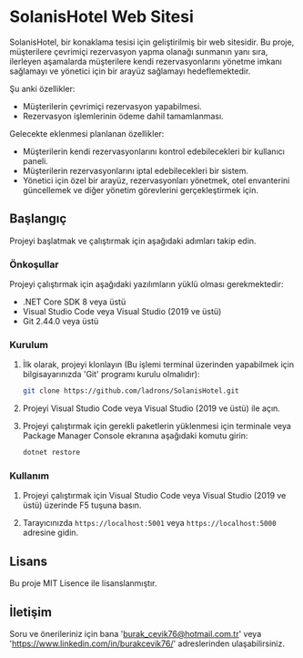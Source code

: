 # SolanisHotel Web Sitesi

SolanisHotel, bir konaklama tesisi için geliştirilmiş bir web sitesidir. Bu proje, müşterilere çevrimiçi rezervasyon yapma olanağı sunmanın yanı sıra, ilerleyen aşamalarda müşterilere kendi rezervasyonlarını yönetme imkanı sağlamayı ve yönetici için bir arayüz sağlamayı hedeflemektedir.

Şu anki özellikler:
- Müşterilerin çevrimiçi rezervasyon yapabilmesi.
- Rezervasyon işlemlerinin ödeme dahil tamamlanması.

Gelecekte eklenmesi planlanan özellikler:
- Müşterilerin kendi rezervasyonlarını kontrol edebilecekleri bir kullanıcı paneli.
- Müşterilerin rezervasyonlarını iptal edebilecekleri bir sistem.
- Yönetici için özel bir arayüz, rezervasyonları yönetmek, otel envanterini güncellemek ve diğer yönetim görevlerini gerçekleştirmek için.

## Başlangıç

Projeyi başlatmak ve çalıştırmak için aşağıdaki adımları takip edin.

### Önkoşullar

Projeyi çalıştırmak için aşağıdaki yazılımların yüklü olması gerekmektedir:

- .NET Core SDK 8 veya üstü
- Visual Studio Code veya Visual Studio (2019 ve üstü)
- Git 2.44.0 veya üstü

### Kurulum

1. İlk olarak, projeyi klonlayın (Bu işlemi terminal üzerinden yapabilmek için bilgisayarınızda 'Git' programı kurulu olmalıdır):

    ```sh
    git clone https://github.com/ladrons/SolanisHotel.git
    ```

2. Projeyi Visual Studio Code veya Visual Studio (2019 ve üstü) ile açın.

3. Projeyi çalıştırmak için gerekli paketlerin yüklenmesi için terminale veya Package Manager Console ekranına aşağıdaki komutu girin:

    ```sh
    dotnet restore
    ```

### Kullanım

1. Projeyi çalıştırmak için Visual Studio Code veya Visual Studio (2019 ve üstü) üzerinde F5 tuşuna basın.

2. Tarayıcınızda `https://localhost:5001` veya `https://localhost:5000` adresine gidin.

## Lisans

Bu proje MIT Lisence ile lisanslanmıştır.

## İletişim

Soru ve önerileriniz için bana 'burak_cevik76@hotmail.com.tr' veya 'https://www.linkedin.com/in/burakcevik76/' adreslerinden ulaşabilirsiniz.

